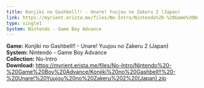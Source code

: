 ```yaml
---
title: Konjiki no Gashbell!! - Unare! Yuujou no Zakeru 2 (Japan)
link: https://myrient.erista.me/files/No-Intro/Nintendo%20-%20Game%20Boy%20Advance/Konjiki%20no%20Gashbell!!%20-%20Unare!%20Yuujou%20no%20Zakeru%202%20(Japan).zip
type: single1
System: Nintendo - Game Boy Advance
---
```

<b>Game:</b> Konjiki no Gashbell!! - Unare! Yuujou no Zakeru 2 (Japan)<br>
<b>System:</b> Nintendo - Game Boy Advance<br>
<b>Collection:</b> No-Intro<br>
<b>Download:</b> https://myrient.erista.me/files/No-Intro/Nintendo%20-%20Game%20Boy%20Advance/Konjiki%20no%20Gashbell!!%20-%20Unare!%20Yuujou%20no%20Zakeru%202%20(Japan).zip